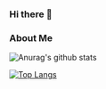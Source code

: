### Hi there 👋

<!--
**zhonglunsheng/zhonglunsheng** is a ✨ _special_ ✨ repository because its `README.md` (this file) appears on your GitHub profile.

Here are some ideas to get you started:

- 🔭 I’m currently working on ...
- 🌱 I’m currently learning ...
- 👯 I’m looking to collaborate on ...
- 🤔 I’m looking for help with ...
- 💬 Ask me about ...
- 📫 How to reach me: ...
- 😄 Pronouns: ...
- ⚡ Fun fact: ...
-->

### About Me

![Anurag's github stats](https://github-readme-stats.vercel.app/api?username=zhonglunsheng&show_icons=true&theme=graywhite)

[![Top Langs](https://github-readme-stats.vercel.app/api/top-langs/?username=zhonglunsheng&layout=compact)](https://github.com/anuraghazra/github-readme-stats)



